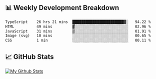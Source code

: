 ## 📊 Weekly Development Breakdown
<!--START_SECTION:waka-->

```txt
TypeScript    26 hrs 21 mins  ███████████████████████▓░   94.22 %
HTML          49 mins         ▓░░░░░░░░░░░░░░░░░░░░░░░░   02.96 %
JavaScript    31 mins         ▒░░░░░░░░░░░░░░░░░░░░░░░░   01.91 %
Image (svg)   10 mins         ░░░░░░░░░░░░░░░░░░░░░░░░░   00.65 %
CSS           1 min           ░░░░░░░░░░░░░░░░░░░░░░░░░   00.11 %
```

<!--END_SECTION:waka-->

## 📈 GitHub Stats
[![My Github Stats](https://github-readme-stats.vercel.app/api?username=triagung128&show_icons=true&hide=contribs,issues&count_private=true&theme=tokyonight)](https://github.com/triagung128)

<!-- [![Top Langs](https://github-readme-stats.vercel.app/api/top-langs/?username=triagung128&layout=compact)](https://github.com/triagung128) -->
